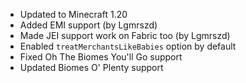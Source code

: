 - Updated to Minecraft 1.20
- Added EMI support (by Lgmrszd)
- Made JEI support work on Fabric too (by Lgmrszd)
- Enabled `treatMerchantsLikeBabies` option by default
- Fixed Oh The Biomes You'll Go support
- Updated Biomes O' Plenty support